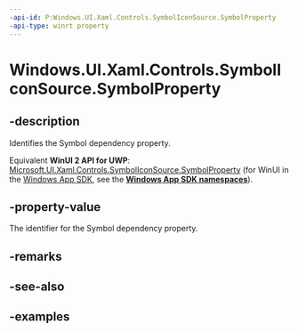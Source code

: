 ```yaml
---
-api-id: P:Windows.UI.Xaml.Controls.SymbolIconSource.SymbolProperty
-api-type: winrt property
---
```


<!-- Property syntax.
public DependencyProperty SymbolProperty { get; }
-->

# Windows.UI.Xaml.Controls.SymbolIconSource.SymbolProperty

## -description

Identifies the Symbol dependency property.

Equivalent **WinUI 2 API for UWP**: [Microsoft.UI.Xaml.Controls.SymbolIconSource.SymbolProperty](/windows/winui/api/microsoft.ui.xaml.controls.symboliconsource.symbolproperty) (for WinUI in the [Windows App SDK](/windows/apps/windows-app-sdk/), see the **[Windows App SDK namespaces](/windows/windows-app-sdk/api/winrt/)**).

## -property-value

The identifier for the Symbol dependency property.

## -remarks

## -see-also

## -examples

